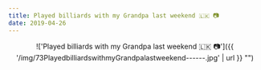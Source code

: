 ```yaml
---
title: Played billiards with my Grandpa last weekend 🇱🇰 📷
date: 2019-04-26
---
```


<center>!['Played billiards with my Grandpa last weekend 🇱🇰 📷']({{ '/img/73PlayedbilliardswithmyGrandpalastweekend------.jpg' | url }} "")</center>